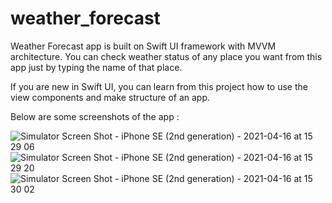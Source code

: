 # weather_forecast
Weather Forecast app is built on Swift UI framework with MVVM architecture.
You can check weather status of any place you want from this app just by typing the name of that place.


If you are new in Swift UI, you can learn from this project how to use the view components and make structure of an app. 

Below are some screenshots of the app :

![Simulator Screen Shot - iPhone SE (2nd generation) - 2021-04-16 at 15 29 06](https://user-images.githubusercontent.com/81283951/115010381-fa02c500-9eca-11eb-85b1-1e16394f4fe7.png)
![Simulator Screen Shot - iPhone SE (2nd generation) - 2021-04-16 at 15 29 20](https://user-images.githubusercontent.com/81283951/115009981-7ea11380-9eca-11eb-9b88-e8ec33cc395e.png)
![Simulator Screen Shot - iPhone SE (2nd generation) - 2021-04-16 at 15 30 02](https://user-images.githubusercontent.com/81283951/115009989-82cd3100-9eca-11eb-837c-3f0793ec3570.png)
